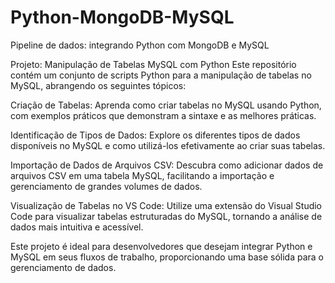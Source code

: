 # Python-MongoDB-MySQL
Pipeline de dados: integrando Python com MongoDB e MySQL

Projeto: Manipulação de Tabelas MySQL com Python
Este repositório contém um conjunto de scripts Python para a manipulação de tabelas no MySQL, abrangendo os seguintes tópicos:

Criação de Tabelas: Aprenda como criar tabelas no MySQL usando Python, com exemplos práticos que demonstram a sintaxe e as melhores práticas.

Identificação de Tipos de Dados: Explore os diferentes tipos de dados disponíveis no MySQL e como utilizá-los efetivamente ao criar suas tabelas.

Importação de Dados de Arquivos CSV: Descubra como adicionar dados de arquivos CSV em uma tabela MySQL, facilitando a importação e gerenciamento de grandes volumes de dados.

Visualização de Tabelas no VS Code: Utilize uma extensão do Visual Studio Code para visualizar tabelas estruturadas do MySQL, tornando a análise de dados mais intuitiva e acessível.

Este projeto é ideal para desenvolvedores que desejam integrar Python e MySQL em seus fluxos de trabalho, proporcionando uma base sólida para o gerenciamento de dados.


